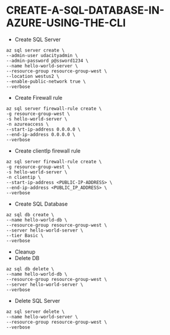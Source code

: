 # CREATE-A-SQL-DATABASE-IN-AZURE-USING-THE-CLI

* Create SQL Server
```
az sql server create \
--admin-user udacityadmin \
--admin-password p@ssword1234 \
--name hello-world-server \
--resource-group resource-group-west \
--location westus2 \
--enable-public-network true \
--verbose
```

* Create Firewall rule
```
az sql server firewall-rule create \
-g resource-group-west \
-s hello-world-server \
-n azureaccess \
--start-ip-address 0.0.0.0 \
--end-ip-address 0.0.0.0 \
--verbose
```

* Create clientIp firewall rule
```
az sql server firewall-rule create \
-g resource-group-west \
-s hello-world-server \
-n clientip \
--start-ip-address <PUBLIC-IP-ADDRESS> \
--end-ip-address <PUBLIC_IP_ADDRESS> \
--verbose
```

* Create SQL Database
```
az sql db create \
--name hello-world-db \
--resource-group resource-group-west \
--server hello-world-server \
--tier Basic \
--verbose
```

* Cleanup
* Delete DB
```
az sql db delete \
--name hello-world-db \
--resource-group resource-group-west \
--server hello-world-server \
--verbose
```

* Delete SQL Server
```
az sql server delete \
--name hello-world-server \
--resource-group resource-group-west \
--verbose
```

